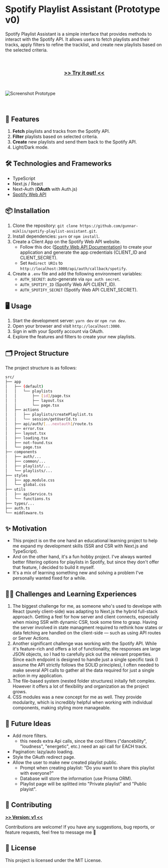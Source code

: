 # Spotify Playlist Assistant (Prototype v0)

Spotify Playlist Assistant is a simple interface that provides methods to interact with the Spotify API. It allows users to fetch playlists and their tracks, apply filters to refine the tracklist, and create new playlists based on the selected criteria.

&nbsp;

<div align='center'>

### [**>> Try it out! <<**](https://spotify-playlist-assistant.vercel.app/)

</div>

&nbsp;

![Screenshot Prototype](https://res.cloudinary.com/dyrcsywk9/image/upload/v1728660476/spotify-playlist-assistant-v0-laptop.webp)

&nbsp;

## 🚀 Features

1. **Fetch** playlists and tracks from the Spotify API.
2. **Filter** playlists based on selected criteria.
3. **Create** new playlists and send them back to the Spotify API.
4. Light/Dark mode.

## 🛠️ Technologies and Frameworks

- TypeScript
- Next.js / React
- Next-Auth (**OAuth** with Auth.js)
- [Spotify Web API](https://developer.spotify.com/documentation/web-api)

## 📦 Installation

1. Clone the repository: `git clone https://github.com/gunnar-miklis/spotify-playlist-assistant.git`.
2. Install dependencies: `yarn` or `npm install`.
3. Create a Client App on the Spotify Web API website.
    - Follow this doc ([Spotify Web API Documentation](https://developer.spotify.com/documentation/web-api/concepts/apps)) to create your application and generate the app credentials (CLIENT_ID and CLIENT_SECRET).
    - Set `Redirect URIs` to `http://localhost:3000/api/auth/callback/spotify`.
4. Create a `.env` file and add the following environment variables:
    - `AUTH_SECRET`: auto-generate via `npx auth secret`.
    - `AUTH_SPOTIFY_ID` (Spotify Web API CLIENT_ID).
    - `AUTH_SPOTIFY_SECRET` (Spotify Web API CLIENT_SECRET).

## 🖥️ Usage

1. Start the development server: `yarn dev` or `npm run dev`.
2. Open your browser and visit `http://localhost:3000`.
3. Sign in with your Spotify account via OAuth.
4. Explore the features and filters to create your new playlists.

## 🗂️ Project Structure

The project structure is as follows:

```bash
src/
├── app
│   ├── (default)
│   │   └── playlists
│   │       ├── [id]/page.tsx
│   │       ├── layout.tsx
│   │       └── page.tsx
│   ├── actions
│   │   ├── playlists/createPlaylist.ts
│   │   └── session/getUserId.ts
│   ├── api/auth/[...nextauth]/route.ts
│   ├── error.tsx
│   ├── layout.tsx
│   ├── loading.tsx
│   ├── not-found.tsx
│   └── page.tsx
├── components
│   ├── auth/...
│   ├── common/...
│   ├── playlist/...
│   └── playlists/...
├── styles
│   ├── app.module.css
│   └── global.css
├── utils
│   ├── apiService.ts
│   └── functions.ts
├── types/...
├── auth.ts
└── middleware.ts
```

## ✨ Motivation

- This project is on the one hand an educational learning project to help me expand my development skills (SSR and CSR with Next.js and TypeScript).
- And on the other hand, it's a fun hobby project. I've always wanted better filtering options for playlists in Spotify, but since they don't offer that feature, I decided to build it myself.
- It's a mix of learning something new and solving a problem I've personally wanted fixed for a while.

## 🧗‍♂️ Challenges and Learning Experiences

1. The biggest challenge for me, as someone who's used to develope with React  (purely client-side) was adapting to Next.js the hybrid full-stack approach. Getting a feel for how server and client connects, especially when mixing SSR with dynamic CSR, took some time to grasp. Having the server involved in state managment required to rethink how states or data fetching are handled on the client-side — such as using API routes or Server Actions.
2. Another significant challenge was working with the Spotify API. While it's feature-rich and offers a lot of functionality, the responses are large JSON objects, so I had to carefully pick out the relevant properties. Since each endpoint is designed to handle just a single specific task (I assume the API strictly follows the SOLID principles), I often needed to make several API calls to gather all the data required for just a single action in my application.
3. The file-based system (nested folder structures) initally felt complex. However it offers a lot of flexibility and organization as the project grows.
4. CSS modules was a new concept for me as well. They provide modularity, which is incredibly helpful when working with individual components, making styling more manageable.

## 💭 Future Ideas

- Add more filters.
  - this needs extra Api calls, since the cool filters ("dancebility", "loudness", "energetic", etc.) need an api call for EACH track.
- Pagination: lazy/auto loading.
- Style the OAuth redirect page.
- Allow the user to make new created playlist public.
  - Prompt when creating playlist: "Do you want to share this playlist with everyone?"
  - Database will store the information (use Prisma ORM).
  - Playlist page will be splitted into "Private playlist" and "Public playist".

## 🤝 Contributing

**[>> Version: v1 <<](https://github.com/gunnar-miklis/spotify-playlist-assistant-v1)**

Contributions are welcome! If you have any suggestions, bug reports, or feature requests, feel free to message me 🙂


## 📜 License

This project is licensed under the MIT License.
